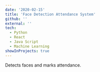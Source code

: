 ```yaml
---
date: '2020-02-15'
title: 'Face Detection Attendance System'
github: ''
external: ''
tech:
  - Python
  - React
  - Java Script
  - Machine Learning
showInProjects: true
---
```


Detects faces and marks attendance.
